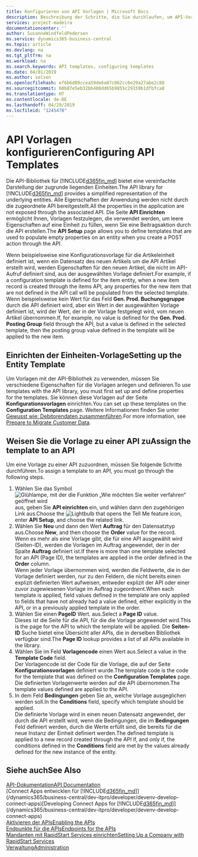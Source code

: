 ```yaml
---
title: Konfigurieren von API Vorlagen | Microsoft Docs
description: Beschreibung der Schritte, die Sie durchlaufen, um API-Vorlagen für Dynamics 365 Business Central zu konfigurieren.
services: project-madeira
documentationcenter: ''
author: SusanneWindfeldPedersen
ms.service: dynamics365-business-central
ms.topic: article
ms.devlang: na
ms.tgt_pltfrm: na
ms.workload: na
ms.search.keywords: API templates, configuring templates
ms.date: 04/01/2019
ms.author: solsen
ms.openlocfilehash: ef6b6d89ccea59de6a87c062cc6e29a27abe2c88
ms.sourcegitcommit: 60b87e5eb32bb408dd65b9855c29159b1dfbfca8
ms.translationtype: HT
ms.contentlocale: de-DE
ms.lasthandoff: 04/29/2019
ms.locfileid: "1245478"
---
```

# <a name="configuring-api-templates"></a><span data-ttu-id="5b23a-103">API Vorlagen konfigurieren</span><span class="sxs-lookup"><span data-stu-id="5b23a-103">Configuring API Templates</span></span>
<span data-ttu-id="5b23a-104">Die API-Bibliothek für [!INCLUDE[d365fin_md](includes/d365fin_md.md)] bietet eine vereinfachte Darstellung der zugrunde liegenden Einheiten.</span><span class="sxs-lookup"><span data-stu-id="5b23a-104">The API library for [!INCLUDE[d365fin_md](includes/d365fin_md.md)] provides a simplified representation of the underlying entities.</span></span> <span data-ttu-id="5b23a-105">Alle Eigenschaften der Anwendung werden nicht durch die zugeordnete API bereitgestellt.</span><span class="sxs-lookup"><span data-stu-id="5b23a-105">All the properties in the application are not exposed through the associated API.</span></span> <span data-ttu-id="5b23a-106">Die Seite **API Einrichten** ermöglicht Ihnen, Vorlagen festzulegen, die verwendet werden, um leere Eigenschaften auf eine Einheit zu füllen, wenn Sie eine Beitragsaktion durch die API erstellen.</span><span class="sxs-lookup"><span data-stu-id="5b23a-106">The **API Setup** page allows you to define templates that are used to populate empty properties on an entity when you create a POST action through the API.</span></span> 

<span data-ttu-id="5b23a-107">Wenn beispielsweise eine Konfigurationsvorlage für die Artikeleinheit definiert ist, wenn ein Datensatz des neuen Artikels um die API Artikel erstellt wird, werden Eigenschaften für den neuen Artikel, die nicht im API-Aufruf definiert sind, aus der ausgewählten Vorlage definiert.</span><span class="sxs-lookup"><span data-stu-id="5b23a-107">For example, if a configuration template is defined for the item entity, when a new item record is created through the items API, any properties for the new item that are not defined in the API call will be populated from the selected template.</span></span> <span data-ttu-id="5b23a-108">Wenn beispielsweise kein Wert für das Feld **Gen. Prod. Buchungsgruppe** durch die API definiert wird, aber ein Wert in der ausgewählten Vorlage definiert ist, wird der Wert, der in der Vorlage festgelegt wird, vom neuen Artikel übernommen.</span><span class="sxs-lookup"><span data-stu-id="5b23a-108">If, for example, no value is defined for the **Gen. Prod. Posting Group** field through the API, but a value is defined in the selected template, then the posting group value defined in the template will be applied to the new item.</span></span> 

## <a name="setting-up-the-entity-template"></a><span data-ttu-id="5b23a-109">Einrichten der Einheiten-Vorlage</span><span class="sxs-lookup"><span data-stu-id="5b23a-109">Setting up the Entity Template</span></span>
<span data-ttu-id="5b23a-110">Um Vorlagen mit der API-Bibliothek zu verwenden, müssen Sie verschiedene Eigenschaften für die Vorlagen anlegen und definieren.</span><span class="sxs-lookup"><span data-stu-id="5b23a-110">To use templates with the API library, you must first set up and define properties for the templates.</span></span> <span data-ttu-id="5b23a-111">Sie können diese Vorlagen auf der Seite **Konfigurationsvorlagen** einrichten.</span><span class="sxs-lookup"><span data-stu-id="5b23a-111">You can set up these templates on the **Configuration Templates** page.</span></span> <span data-ttu-id="5b23a-112">Weitere Informationen finden Sie unter [Gewusst wie: Debitorendaten zusammenführen](admin-use-templates-to-prepare-customer-data-for-migration.md).</span><span class="sxs-lookup"><span data-stu-id="5b23a-112">For more information, see [Prepare to Migrate Customer Data](admin-use-templates-to-prepare-customer-data-for-migration.md).</span></span> 

## <a name="assign-the-template-to-an-api"></a><span data-ttu-id="5b23a-113">Weisen Sie die Vorlage zu einer API zu</span><span class="sxs-lookup"><span data-stu-id="5b23a-113">Assign the template to an API</span></span>

<span data-ttu-id="5b23a-114">Um eine Vorlage zu einer API zuzuordnen, müssen Sie folgende Schritte durchführen.</span><span class="sxs-lookup"><span data-stu-id="5b23a-114">To assign a template to an API, you must go through the following steps.</span></span>

1. <span data-ttu-id="5b23a-115">Wählen Sie das Symbol ![Glühlampe, mit der die Funktion „Wie möchten Sie weiter verfahren“ geöffnet wird](media/ui-search/search_small.png "Wie möchten Sie weiter verfahren?") aus, geben Sie **API einrichten** ein, und wählen dann den zugehörigen Link aus.</span><span class="sxs-lookup"><span data-stu-id="5b23a-115">Choose the ![Lightbulb that opens the Tell Me feature](media/ui-search/search_small.png "Tell me what you want to do") icon, enter **API Setup**, and choose the related link.</span></span>
2. <span data-ttu-id="5b23a-116">Wählen Sie **Neu** und dann den Wert **Auftrag** für den Datensatztyp aus.</span><span class="sxs-lookup"><span data-stu-id="5b23a-116">Choose **New**, and then choose the **Order** value for the record.</span></span>  
<span data-ttu-id="5b23a-117">Wenn es mehr als eine Vorlage gibt, die für eine API ausgewählt wird (Seiten-ID), werden die Vorlagen im Auftrag angewendet, der in der Spalte **Auftrag** definiert ist.</span><span class="sxs-lookup"><span data-stu-id="5b23a-117">If there is more than one template selected for an API (Page ID), the templates are applied in the order defined in the **Order** column.</span></span>   
<span data-ttu-id="5b23a-118">Wenn jeder Vorlage übernommen wird, werden die Feldwerte, die in der Vorlage definiert werden, nur zu den Feldern, die nicht bereits einen explizit definierten Wert aufweisen, entweder explizit der API oder einer zuvor zugewiesenen Vorlage im Auftrag zugeordnent.</span><span class="sxs-lookup"><span data-stu-id="5b23a-118">When each template is applied, field values defined in the template are only applied to fields that have not already had a value defined, either explicitly in the API, or in a previously applied template in the order.</span></span> 
3. <span data-ttu-id="5b23a-119">Wählen Sie einen **PageID** Wert. aus.</span><span class="sxs-lookup"><span data-stu-id="5b23a-119">Select a **Page ID** value.</span></span>  
<span data-ttu-id="5b23a-120">Dieses ist die Seite für die API, für die die Vorlage angewendet wird.</span><span class="sxs-lookup"><span data-stu-id="5b23a-120">This is the page for the API to which the template will be applied.</span></span> <span data-ttu-id="5b23a-121">Die **Seiten-ID** Suche bietet eine Übersicht aller APIs, die in derselben Bibliothek verfügbar sind.</span><span class="sxs-lookup"><span data-stu-id="5b23a-121">The **Page ID** lookup provides a list of all APIs available in the library.</span></span>
4. <span data-ttu-id="5b23a-122">Wählen Sie im Feld **Vorlagencode** einen Wert aus.</span><span class="sxs-lookup"><span data-stu-id="5b23a-122">Select a value in the **Template Code** field.</span></span>  
<span data-ttu-id="5b23a-123">Der Vorlagencode ist der Code für die Vorlage, die auf der Seite **Konfigurationsvorlagen** definiert wurde.</span><span class="sxs-lookup"><span data-stu-id="5b23a-123">The template code is the code for the template that was defined on the **Configuration Templates** page.</span></span> <span data-ttu-id="5b23a-124">Die definierten Vorlagenwerte werden auf die API übernommen.</span><span class="sxs-lookup"><span data-stu-id="5b23a-124">The template values defined are applied to the API.</span></span> 
5. <span data-ttu-id="5b23a-125">In dem Feld **Bedingungen** geben Sie an, welche Vorlage ausgeglichen werden soll.</span><span class="sxs-lookup"><span data-stu-id="5b23a-125">In the **Conditions** field, specify which template should be applied.</span></span>  
<span data-ttu-id="5b23a-126">Die definierte Vorlage wird in einen neuen Datensatz angewendet, der durch die API erstellt wird, wenn die Bedingungen, die im **Bedingungen** Feld definiert werden, durch die Werte erfüllt sind, die bereits für die neue Instanz der Einheit definiert werden.</span><span class="sxs-lookup"><span data-stu-id="5b23a-126">The defined template is applied to a new record created through the API if, and only if, the conditions defined in the **Conditions** field are met by the values already defined for the new instance of the entity.</span></span>

## <a name="see-also"></a><span data-ttu-id="5b23a-127">Siehe auch</span><span class="sxs-lookup"><span data-stu-id="5b23a-127">See Also</span></span>
[<span data-ttu-id="5b23a-128">API-Dokumentation</span><span class="sxs-lookup"><span data-stu-id="5b23a-128">API Documentation</span></span>](/dynamics-nav/fin-graph)  
<span data-ttu-id="5b23a-129">[Connect Apps entwicklen für [!INCLUDE[d365fin_md](includes/d365fin_md.md)]](/dynamics365/business-central/dev-itpro/developer/devenv-develop-connect-apps)</span><span class="sxs-lookup"><span data-stu-id="5b23a-129">[Developing Connect Apps for [!INCLUDE[d365fin_md](includes/d365fin_md.md)]](/dynamics365/business-central/dev-itpro/developer/devenv-develop-connect-apps)</span></span>  
[<span data-ttu-id="5b23a-130">Aktivieren der APIs</span><span class="sxs-lookup"><span data-stu-id="5b23a-130">Enabling the APIs</span></span>](/dynamics-nav/enabling-apis-for-dynamics-nav)  
[<span data-ttu-id="5b23a-131">Endpunkte für die APIs</span><span class="sxs-lookup"><span data-stu-id="5b23a-131">Endpoints for the APIs</span></span>](/dynamics-nav/endpoints-apis-for-dynamics)  
[<span data-ttu-id="5b23a-132">Mandanten mit RapidStart Services einrichten</span><span class="sxs-lookup"><span data-stu-id="5b23a-132">Setting Up a Company with RapidStart Services</span></span>](admin-set-up-a-company-with-rapidstart.md)  
[<span data-ttu-id="5b23a-133">Verwaltung</span><span class="sxs-lookup"><span data-stu-id="5b23a-133">Administration</span></span>](admin-setup-and-administration.md)